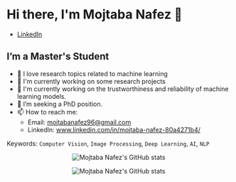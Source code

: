 <!--
Link to create this template: https://github.com/durgeshsamariya/awesome-github-profile-readme-templates/blob/master/7oSkaaa.md
-->
# Hi there, I'm Mojtaba Nafez 👋

- [LinkedIn](www.linkedin.com/in/mojtaba-nafez-80a4271b4/)

## I’m a Master's Student

- 🔭 I love research topics related to machine learning
- 🌱 I'm currently working on some research projects
- 🔨 I'm currently working on the trustworthiness and reliability of machine learning models.
- 👯 I’m seeking a PhD position.
- 📫 How to reach me: 
  - Email: mojtabanafez96@gmail.com
  - LinkedIn: www.linkedin.com/in/mojtaba-nafez-80a4271b4/

Keywords: `Computer Vision`, `Image Processing`, `Deep Learning`, `AI`, `NLP`

<p align="center">
  <img src="https://github-readme-stats.vercel.app/api?username=mojtaba-nafez&show_icons=true&theme=monokai" alt="Mojtaba Nafez's GitHub stats" /><br />
</p>
<p align="center">
  <img src="https://github-readme-stats.vercel.app/api/top-langs/?username=mojtaba-nafez&hide=jupyter%20notebook&theme=monokai&langs_count=10&layout=compact" alt="Mojtaba Nafez's GitHub stats" /><br />
</p>


<!--
**Practical-AI/Practical-AI** is a ✨ _special_ ✨ repository because its `README.md` (this file) appears on your GitHub profile.

Here are some ideas to get you started:

- 🔭 I’m currently working on ...
- 🌱 I’m currently learning ...
- 👯 I’m looking to collaborate on ...
- 🤔 I’m looking for help with ...
- 💬 Ask me about ...
- 📫 How to reach me: ...
- 😄 Pronouns: ...
- ⚡ Fun fact: ...
-->
